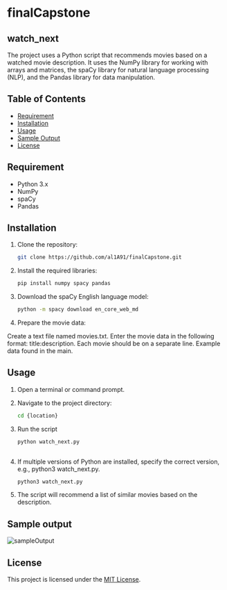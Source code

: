 # finalCapstone

## watch_next

The project uses a Python script that recommends movies based on a watched movie description. 
It uses the NumPy library for working with arrays and matrices, the spaCy library for natural language processing (NLP), and the Pandas library 
for data manipulation.

## Table of Contents
- [Requirement](#requirement)
- [Installation](#installation)
- [Usage](#usage)
- [Sample Output](#sample-output)
- [License](#license)

## Requirement
- Python 3.x
- NumPy
- spaCy
- Pandas

## Installation
1. Clone the repository:

   ```bash
   git clone https://github.com/al1A91/finalCapstone.git


1. Install the required libraries:
   ```bash
   pip install numpy spacy pandas

2. Download the spaCy English language model:
   ```bash
   python -m spacy download en_core_web_md

4. Prepare the movie data:

Create a text file named movies.txt.
Enter the movie data in the following format: title:description. Each movie should be on a separate line.
Example data found in the main.

## Usage
1. Open a terminal or command prompt.

2. Navigate to the project directory:
   ```bash
   cd {location}

4. Run the script
   ```bash
   python watch_next.py
 
5. If multiple versions of Python are installed, specify the correct version, e.g., python3 watch_next.py.
   ```bash
   python3 watch_next.py
   
6. The script will recommend a list of similar movies based on the description.

## Sample output

![sampleOutput](sampleOutput.png)

## License

This project is licensed under the [MIT License](./LICENSE).


